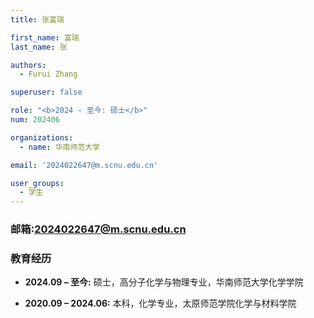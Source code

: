 ```yaml
---
title: 张富瑞

first_name: 富瑞
last_name: 张

authors:
  - Furui Zhang

superuser: false

role: "<b>2024 - 至今: 硕士</b>"
num: 202406

organizations:
  - name: 华南师范大学

email: '2024022647@m.scnu.edu.cn'

user_groups:
  - 学生
---
```

### 邮箱:<2024022647@m.scnu.edu.cn>

### 教育经历

- **2024.09 – 至今:** 硕士，高分子化学与物理专业，华南师范大学化学学院

- **2020.09 – 2024.06:** 本科，化学专业，太原师范学院化学与材料学院
